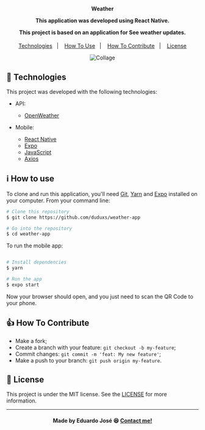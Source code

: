 <h4 align="center">
  <p>Weather</p>
  
  <p>This application was developed using React Native.</p>

  <p>This project is based on an application for See weather updates.</p>
  
</h4>

<p align="center">
  <a href="#rocket-technologies">Technologies</a>&nbsp;&nbsp;&nbsp;|&nbsp;&nbsp;&nbsp;
  <a href="#information_source-how-to-use">How To Use</a>&nbsp;&nbsp;&nbsp;|&nbsp;&nbsp;&nbsp;
  <a href="#thumbsup-how-to-contribute">How To Contribute</a>&nbsp;&nbsp;&nbsp;|&nbsp;&nbsp;&nbsp;
  <a href="#memo-license">License</a>
</p>

<p align="center">
<img alt="Collage" src="https://ik.imagekit.io/27ewoxssse/weather-app_T1_KHqZWx.png"> 
</p>

## :rocket: Technologies

This project was developed with the following technologies:

- API:

  - [OpenWeather](https://openweathermap.org/)
  
- Mobile:

  - [React Native](https://reactnative.dev/)
  - [Expo](https://expo.io/)
  - [JavaScript](https://developer.mozilla.org/pt-BR/docs/Web/JavaScript)
  - [Axios](https://github.com/axios/axios)

## :information_source: How to use
To clone and run this application, you'll need [Git](https://git-scm.com), [Yarn](https://classic.yarnpkg.com/) and [Expo](https://expo.io/) installed on your computer. From your command line:

```bash
# Clone this repository
$ git clone https://github.com/duduxs/weather-app

# Go into the repository
$ cd weather-app
```

To run the mobile app:

```bash

# Install dependencies
$ yarn

# Run the app
$ expo start
```

Now your browser should open, and you just need to scan the QR Code to your phone.

## :thumbsup: How To Contribute

-  Make a fork;
-  Create a branch with your feature: `git checkout -b my-feature`;
-  Commit changes: `git commit -m 'feat: My new feature'`;
-  Make a push to your branch: `git push origin my-feature`.

## :memo: License
This project is under the MIT license. See the [LICENSE](https://github.com/Duduxs/weather-app/blob/master/LICENSE) for more information.

---

<h4 align="center">
    Made by Eduardo José 😆 <a href="https://www.linkedin.com/in/eduarddojose/" target="_blank">Contact me!</a>
</h4>
